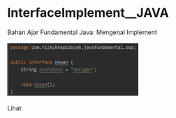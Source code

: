 # InterfaceImplement__JAVA
Bahan Ajar Fundamental Java: Mengenal Implement<br><br>
<img src="https://github.com/RizkyKhapidsyah/InterfaceImplement__JAVA/blob/master/results/001.PNG"><br><br>
Lihat <a href="https://github.com/RizkyKhapidsyah/InterfaceImplement__JAVA/tree/master/src/com/rizkykhapidsyah/javafundamental/oop"></a>

